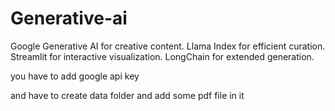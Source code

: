 # Generative-ai
Google Generative AI for creative content. Llama Index for efficient curation. Streamlit for interactive visualization. LongChain for extended generation.


you have to add google api key

and have to create data folder and add some pdf file in it 

